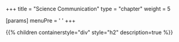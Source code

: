+++
title = "Science Communication"
type = "chapter"
weight = 5

[params]
  menuPre = '<i class="fa-solid fa-comments"></i> '
+++

{{% children containerstyle="div" style="h2" description=true %}}